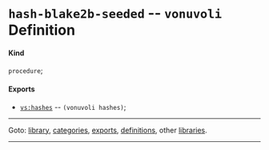 

<a id='definition__vonuvoli__hash-blake2b-seeded'></a>

# `hash-blake2b-seeded` -- `vonuvoli` Definition


<a id='definition__vonuvoli__hash-blake2b-seeded__kind'></a>

#### Kind

`procedure`;


<a id='definition__vonuvoli__hash-blake2b-seeded__exports'></a>

#### Exports

 * [`vs:hashes`](../../vonuvoli/exports/vs_3a_hashes.md#export__vonuvoli__vs_3a_hashes) -- `(vonuvoli hashes)`;

----

Goto: [library](../../vonuvoli/_index.md#library__vonuvoli), [categories](../../vonuvoli/categories/_index.md#toc__vonuvoli__categories), [exports](../../vonuvoli/exports/_index.md#toc__vonuvoli__exports), [definitions](../../vonuvoli/definitions/_index.md#toc__vonuvoli__definitions), other [libraries](../../_libraries.md#toc__libraries).

----

